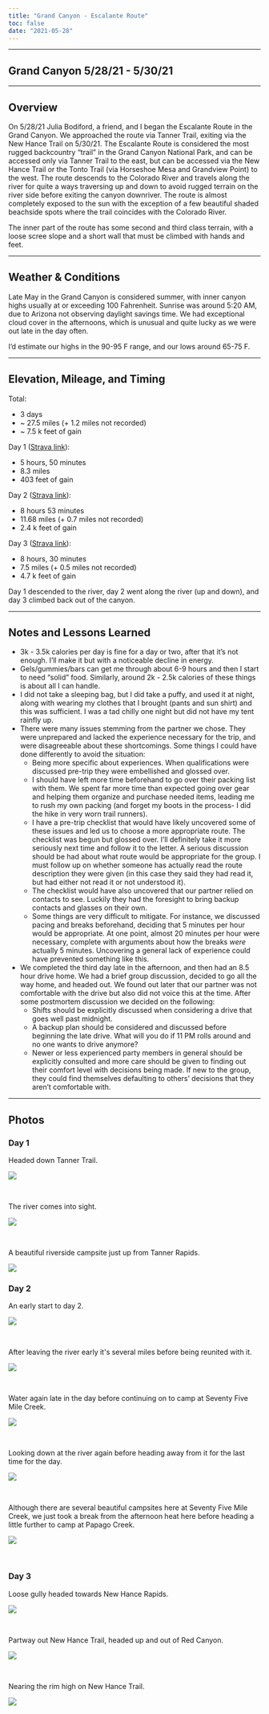 ```yaml
---
title: "Grand Canyon - Escalante Route"
toc: false
date: "2021-05-28"
---
```


---
## Grand Canyon 5/28/21 - 5/30/21

---

## Overview

On 5/28/21 Julia Bodiford, a friend, and I began the Escalante Route in the Grand Canyon. We approached the route via Tanner Trail, exiting via the New Hance Trail on 5/30/21. The Escalante Route is considered the most rugged backcountry “trail” in the Grand Canyon National Park, and can be accessed only via Tanner Trail to the east, but can be accessed via the New Hance Trail or the Tonto Trail (via Horseshoe Mesa and Grandview Point) to the west. The route descends to the Colorado River and travels along the river for quite a ways traversing up and down to avoid rugged terrain on the river side before exiting the canyon downriver. The route is almost completely exposed to the sun with the exception of a few beautiful shaded beachside spots where the trail coincides with the Colorado River.

The inner part of the route has some second and third class terrain, with a loose scree slope and a short wall that must be climbed with hands and feet.

---

## Weather & Conditions

Late May in the Grand Canyon is considered summer, with inner canyon highs usually at or exceeding 100 Fahrenheit. Sunrise was around 5:20 AM, due to Arizona not observing daylight savings time. We had exceptional cloud cover in the afternoons, which is unusual and quite lucky as we were out late in the day often. 

I’d estimate our highs in the 90-95 F range, and our lows around 65-75 F.

---

## Elevation, Mileage, and Timing

Total:
- 3 days
- ~ 27.5 miles (+ 1.2 miles not recorded)
- ~ 7.5 k feet of gain

Day 1 ([Strava link](https://www.strava.com/activities/5386826774)):
- 5 hours, 50 minutes
- 8.3 miles
- 403 feet of gain

Day 2 ([Strava link](https://www.strava.com/activities/5386827069)):
- 8 hours 53 minutes
- 11.68 miles (+ 0.7 miles not recorded)
- 2.4 k feet of gain

Day 3 ([Strava link](https://www.strava.com/activities/5386826795)):
- 8 hours, 30 minutes
- 7.5 miles (+ 0.5 miles not recorded)
- 4.7 k feet of gain

Day 1 descended to the river, day 2 went along the river (up and down), and day 3 climbed back out of the canyon.

---

## Notes and Lessons Learned

- 3k - 3.5k calories per day is fine for a day or two, after that it’s not enough. I’ll make it but with a noticeable decline in energy.
- Gels/gummies/bars can get me through about 6-9 hours and then I start to need “solid” food. Similarly, around 2k - 2.5k calories of these things is about all I can handle.
- I did not take a sleeping bag, but I did take a puffy, and used it at night, along with wearing my clothes that I brought (pants and sun shirt) and this was sufficient. I was a tad chilly one night but did not have my tent rainfly up.
- There were many issues stemming from the partner we chose. They were unprepared and lacked the experience necessary for the trip, and were disagreeable about these shortcomings. Some things I could have done differently to avoid the situation:
  - Being more specific about experiences. When qualifications were discussed pre-trip they were embellished and glossed over.
  - I should have left more time beforehand to go over their packing list with them. We spent far more time than expected going over gear and helping them organize and purchase needed items, leading me to rush my own packing (and forget my boots in the process- I did the hike in very worn trail runners).
  - I have a pre-trip checklist that would have likely uncovered some of these issues and led us to choose a more appropriate route. The checklist was begun but glossed over. I’ll definitely take it more seriously next time and follow it to the letter. A serious discussion should be had about what route would be appropriate for the group. I must follow up on whether someone has actually read the route description they were given (in this case they said they had read it, but had either not read it or not understood it).
  - The checklist would have also uncovered that our partner relied on contacts to see. Luckily they had the foresight to bring backup contacts and glasses on their own.
  - Some things are very difficult to mitigate. For instance, we discussed pacing and breaks beforehand, deciding that 5 minutes per hour would be appropriate. At one point, almost 20 minutes per hour were necessary, complete with arguments about how the breaks _were_ actually 5 minutes. Uncovering a general lack of experience could have prevented something like this.
- We completed the third day late in the afternoon, and then had an 8.5 hour drive home. We had a brief group discussion, decided to go all the way home, and headed out. We found out later that our partner was not comfortable with the drive but also did not voice this at the time. After some postmortem discussion we decided on the following:
  - Shifts should be explicitly discussed when considering a drive that goes well past midnight.
  - A backup plan should be considered and discussed before beginning the late drive. What will you do if 11 PM rolls around and no one wants to drive anymore?
  - Newer or less experienced party members in general should be explicitly consulted and more care should be given to finding out their comfort level with decisions being made. If new to the group, they could find themselves defaulting to others’ decisions that they aren’t comfortable with.

---

## Photos

### Day 1

Headed down Tanner Trail.

![](https://i.imgur.com/5VUNspA.jpeg)

<br>

The river comes into sight.

![](https://i.imgur.com/wE3uChz.jpeg)

<br>

A beautiful riverside campsite just up from Tanner Rapids.

![](https://i.imgur.com/5CvUkow.jpeg)


### Day 2

An early start to day 2.

![](https://i.imgur.com/lDASa66.jpeg)

<br>

After leaving the river early it's several miles before being reunited with it.

![](https://i.imgur.com/MJjQA41.jpeg)

<br>

Water again late in the day before continuing on to camp at Seventy Five Mile Creek.

![](https://i.imgur.com/ToaIETm.jpeg)

<br>

Looking down at the river again before heading away from it for the last time for the day.

![](https://i.imgur.com/DuT9U3v.jpeg)

<br>

Although there are several beautiful campsites here at Seventy Five Mile Creek, we just took a break from the afternoon heat here before heading a little further to camp at Papago Creek.

![](https://i.imgur.com/kHXg6If.jpeg)

<br>

### Day 3

Loose gully headed towards New Hance Rapids.

![](https://i.imgur.com/BbwaL22.jpeg)

<br>

Partway out New Hance Trail, headed up and out of Red Canyon.

![](https://i.imgur.com/Wg2UHAJ.jpeg)

<br>

Nearing the rim high on New Hance Trail.

![](https://i.imgur.com/k9BbWGe.jpeg)
